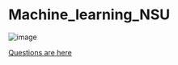 # Machine_learning_NSU
![image](https://github.com/benmasud/Machine_learning_NSU/assets/69720999/5f784165-3974-49ab-a293-38d5d79255fd)

<a href = https://github.com/benmasud/Machine_learning_NSU/tree/main/Lab%20work%20sheet> Questions are here </a>
